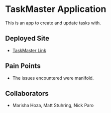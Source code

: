 
# TaskMaster Application
This is an app to create and update tasks with.

## Deployed Site
* [TaskMaster Link](http://taskmaster-env.5p2evkjp2m.us-west-2.elasticbeanstalk.com/api/v1/tasks)

## Pain Points
* The issues encountered were manifold.

## Collaborators
* Marisha Hoza, Matt Stuhring, Nick Paro